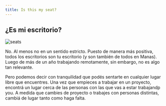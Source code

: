 ```yaml
---
title: Is this my seat?
---
```

## ¿Es mi escritorio?

![seats](/images/seats.svg)

No. Al menos no en un sentido estricto. Puesto de manera más positiva, todos los escritorios son tu escritorio (y son también de todos en Manas). Luego de más de un año trabajando remotamente, sin embargo, no es algo tan relevante.

Pero podemos decir con tranquilidad que podés sentarte en cualquier lugar libre que encuentres. Una vez que empieces a trabajar en un proyecto, encontrá un lugar cerca de las personas con las que vas a estar trabajandp you. A medida que cambies de proyecto o trabajes con personas distintas, cambiá de lugar tanto como haga falta.